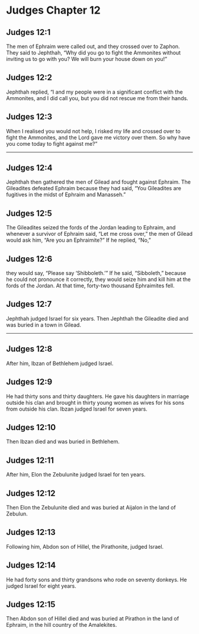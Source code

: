 # Judges Chapter 12

## Judges 12:1

The men of Ephraim were called out, and they crossed over to Zaphon. They said to Jephthah, “Why did you go to fight the Ammonites without inviting us to go with you? We will burn your house down on you!”

## Judges 12:2

Jephthah replied, “I and my people were in a significant conflict with the Ammonites, and I did call you, but you did not rescue me from their hands.

## Judges 12:3

When I realised you would not help, I risked my life and crossed over to fight the Ammonites, and the Lord gave me victory over them. So why have you come today to fight against me?”

---

## Judges 12:4

Jephthah then gathered the men of Gilead and fought against Ephraim. The Gileadites defeated Ephraim because they had said, “You Gileadites are fugitives in the midst of Ephraim and Manasseh.”

## Judges 12:5

The Gileadites seized the fords of the Jordan leading to Ephraim, and whenever a survivor of Ephraim said, “Let me cross over,” the men of Gilead would ask him, “Are you an Ephraimite?” If he replied, “No,”

## Judges 12:6

they would say, “Please say ‘Shibboleth.’” If he said, “Sibboleth,” because he could not pronounce it correctly, they would seize him and kill him at the fords of the Jordan. At that time, forty-two thousand Ephraimites fell.

## Judges 12:7

Jephthah judged Israel for six years. Then Jephthah the Gileadite died and was buried in a town in Gilead.

---

## Judges 12:8

After him, Ibzan of Bethlehem judged Israel.

## Judges 12:9

He had thirty sons and thirty daughters. He gave his daughters in marriage outside his clan and brought in thirty young women as wives for his sons from outside his clan. Ibzan judged Israel for seven years.

## Judges 12:10

Then Ibzan died and was buried in Bethlehem.

## Judges 12:11

After him, Elon the Zebulunite judged Israel for ten years.

## Judges 12:12

Then Elon the Zebulunite died and was buried at Aijalon in the land of Zebulun.

## Judges 12:13

Following him, Abdon son of Hillel, the Pirathonite, judged Israel.

## Judges 12:14

He had forty sons and thirty grandsons who rode on seventy donkeys. He judged Israel for eight years.

## Judges 12:15

Then Abdon son of Hillel died and was buried at Pirathon in the land of Ephraim, in the hill country of the Amalekites.
